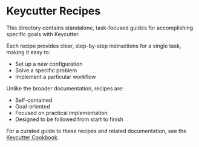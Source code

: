 # Keycutter Recipes

This directory contains standalone, task-focused guides for accomplishing specific goals with Keycutter.

Each recipe provides clear, step-by-step instructions for a single task, making it easy to:
- Set up a new configuration
- Solve a specific problem
- Implement a particular workflow

Unlike the broader documentation, recipes are:
- Self-contained
- Goal-oriented
- Focused on practical implementation
- Designed to be followed from start to finish

For a curated guide to these recipes and related documentation, see the [Keycutter Cookbook](../cookbook.md).
